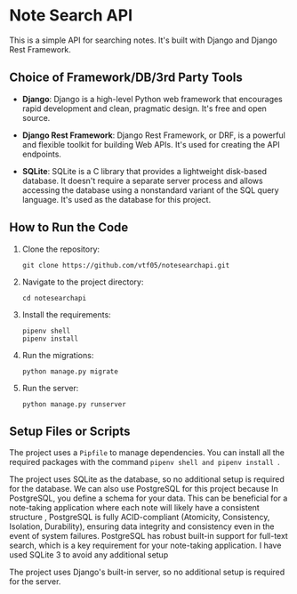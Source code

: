 # Note Search API

This is a simple API for searching notes. It's built with Django and Django Rest Framework.

## Choice of Framework/DB/3rd Party Tools

- **Django**: Django is a high-level Python web framework that encourages rapid development and clean, pragmatic design. It's free and open source.

- **Django Rest Framework**: Django Rest Framework, or DRF, is a powerful and flexible toolkit for building Web APIs. It's used for creating the API endpoints.

- **SQLite**: SQLite is a C library that provides a lightweight disk-based database. It doesn't require a separate server process and allows accessing the database using a nonstandard variant of the SQL query language. It's used as the database for this project.

## How to Run the Code

1. Clone the repository:
    ```
    git clone https://github.com/vtf05/notesearchapi.git
    ```

2. Navigate to the project directory:
    ```
    cd notesearchapi
    ```

3. Install the requirements:
    ```
    pipenv shell
    pipenv install
    ```

4. Run the migrations:
    ```
    python manage.py migrate
    ```

5. Run the server:
    ```
    python manage.py runserver
    ```



## Setup Files or Scripts

The project uses a `Pipfile`  to manage dependencies. You can install all the required packages with the command `pipenv shell and pipenv install `.

The project uses SQLite as the database, so no additional setup is required for the database.
We can also use PostgreSQL for this project because In PostgreSQL, you define a schema for your data. This can be beneficial for a note-taking application where each note will likely have a consistent structure , PostgreSQL is fully ACID-compliant (Atomicity, Consistency, Isolation, Durability), ensuring data integrity and consistency even in the event of system failures. PostgreSQL has robust built-in support for full-text search, which is a key requirement for your note-taking application.
I have used SQLite 3 to avoid any additional setup

The project uses Django's built-in server, so no additional setup is required for the server.